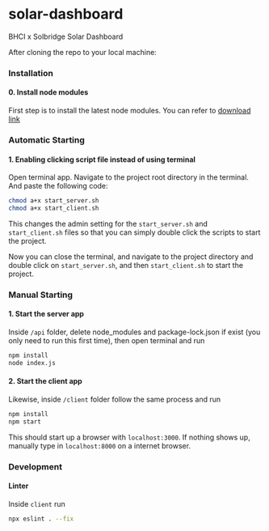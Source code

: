 # solar-dashboard
BHCI x Solbridge Solar Dashboard

After cloning the repo to your local machine:

### Installation
#### 0. Install node modules
First step is to install the latest node modules. You can refer to [download link](https://nodejs.org/en/download/)

### Automatic Starting
#### 1. Enabling clicking script file instead of using terminal
Open terminal app. Navigate to the project root directory in the terminal. And paste the following code:
```bash
chmod a+x start_server.sh
chmod a+x start_client.sh
```

This changes the admin setting for the `start_server.sh` and `start_client.sh` files so that you can simply double click the scripts to start the project.

Now you can close the terminal, and navigate to the project directory and double click on `start_server.sh`, and then `start_client.sh` to start the project.

### Manual Starting
#### 1. Start the server app
Inside `/api` folder, delete node_modules and package-lock.json if exist (you only need to run this first time), then open terminal and run
```bash
npm install
node index.js
```


#### 2. Start the client app
Likewise, inside `/client` folder follow the same process and run
```bash
npm install
npm start
```

This should start up a browser with `localhost:3000`. If nothing shows up, manually type in `localhost:8000` on a internet browser.


### Development
#### Linter
Inside `client` run
```bash
npx eslint . --fix
```
